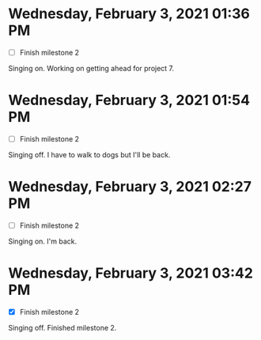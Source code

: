 # Wednesday, February  3, 2021 01:36 PM
- [ ] Finish milestone 2 

Singing on. Working on getting ahead for project 7. 

# Wednesday, February  3, 2021 01:54 PM
- [ ] Finish milestone 2 

Singing off. I have to walk to dogs but I'll be back. 

# Wednesday, February  3, 2021 02:27 PM
- [ ] Finish milestone 2 

Singing on. I'm back. 

# Wednesday, February  3, 2021 03:42 PM
- [x] Finish milestone 2 

Singing off. Finished milestone 2. 